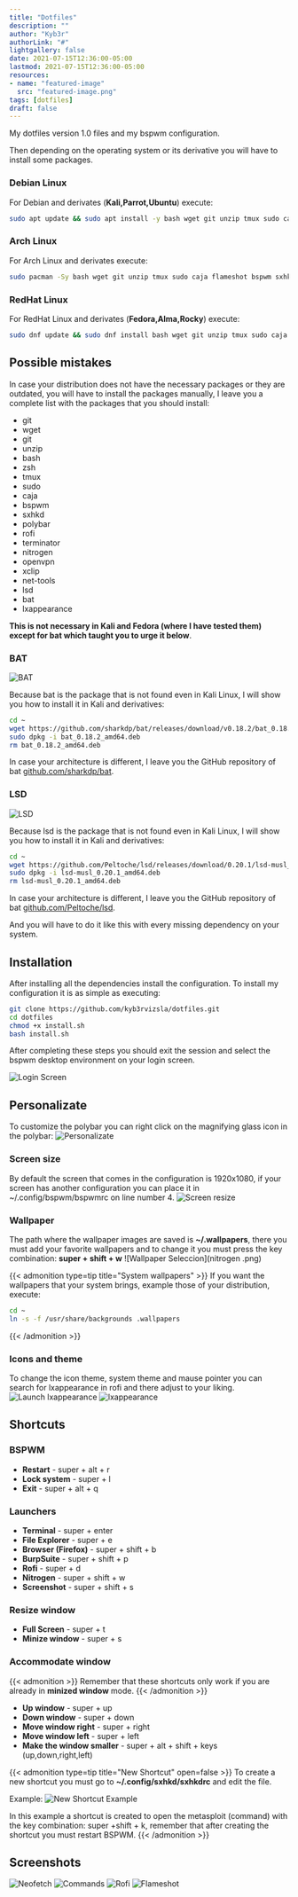 ```yaml
---
title: "Dotfiles"
description: ""
author: "Kyb3r"
authorLink: "#"
lightgallery: false
date: 2021-07-15T12:36:00-05:00
lastmod: 2021-07-15T12:36:00-05:00
resources:
- name: "featured-image"
  src: "featured-image.png"
tags: [dotfiles]
draft: false
---
```

My dotfiles version 1.0 files and my bspwm configuration.

Then depending on the operating system or its derivative you will have to install some packages.

### Debian Linux
For Debian and derivates (**Kali,Parrot,Ubuntu**) execute:
```bash
sudo apt update && sudo apt install -y bash wget git unzip tmux sudo caja flameshot bspwm sxhkd polybar rofi zsh terminator nitrogen openvpn xclip net-tools zsh lsd bat lxappearance zsh-autosuggestions zsh-syntax-highlighting
```

### Arch Linux
For Arch Linux and derivates execute:
```bash
sudo pacman -Sy bash wget git unzip tmux sudo caja flameshot bspwm sxhkd polybar rofi zsh terminator nitrogen openvpn xclip net-tools zsh lsd bat lxappearance
```

### RedHat Linux
For RedHat Linux and derivates (**Fedora,Alma,Rocky**) execute:
```bash
sudo dnf update && sudo dnf install bash wget git unzip tmux sudo caja flameshot bspwm sxhkd polybar rofi zsh terminator nitrogen openvpn xclip net-tools zsh lsd bat lxappearance
```

## Possible mistakes
In case your distribution does not have the necessary packages or they are outdated, you will have to install the packages manually, I leave you a complete list with the packages that you should install:

* git
* wget
* git
* unzip
* bash
* zsh
* tmux
* sudo
* caja
* bspwm
* sxhkd
* polybar
* rofi
* terminator
* nitrogen
* openvpn
* xclip 
* net-tools
* lsd
* bat
* lxappearance

**This is not necessary in Kali and Fedora (where I have tested them) except for bat which taught you to urge it below**.

### BAT
![BAT](bat.png)

Because bat is the package that is not found even in Kali Linux, I will show you how to install it in Kali and derivatives:
```bash
cd ~
wget https://github.com/sharkdp/bat/releases/download/v0.18.2/bat_0.18.2_amd64.deb
sudo dpkg -i bat_0.18.2_amd64.deb
rm bat_0.18.2_amd64.deb
```
In case your architecture is different, I leave you the GitHub repository of bat [github.com/sharkdp/bat](https://github.com/sharkdp/bat).

### LSD
![LSD](lsd.png)

Because lsd is the package that is not found even in Kali Linux, I will show you how to install it in Kali and derivatives:
```bash
cd ~
wget https://github.com/Peltoche/lsd/releases/download/0.20.1/lsd-musl_0.20.1_amd64.deb
sudo dpkg -i lsd-musl_0.20.1_amd64.deb
rm lsd-musl_0.20.1_amd64.deb
```
In case your architecture is different, I leave you the GitHub repository of bat [github.com/Peltoche/lsd](https://github.com/Peltoche/lsd).

And you will have to do it like this with every missing dependency on your system.

## Installation
After installing all the dependencies install the configuration. To install my configuration it is as simple as executing:

```bash
git clone https://github.com/kyb3rvizsla/dotfiles.git
cd dotfiles
chmod +x install.sh
bash install.sh
```
After completing these steps you should exit the session and select the bspwm desktop environment on your login screen.

![Login Screen](login_screen.png "Important: this may change depending on the login screen.")

## Personalizate
To customize the polybar you can right click on the magnifying glass icon in the polybar:
![Personalizate](personalizate.png)

### Screen size
By default the screen that comes in the configuration is 1920x1080, if your screen has another configuration you can place it in ~/.config/bspwm/bspwmrc on line number 4.
![Screen resize](resize_screen.png)
### Wallpaper
The path where the wallpaper images are saved is **~/.wallpapers**, there you must add your favorite wallpapers and to change it you must press the key combination: **super + shift + w**
![Wallpaper Seleccion](nitrogen
.png)

{{< admonition type=tip title="System wallpapers" >}}
If you want the wallpapers that your system brings, example those of your distribution, execute:
```bash
cd ~
ln -s -f /usr/share/backgrounds .wallpapers
```
{{< /admonition >}}

### Icons and theme
To change the icon theme, system theme and mause pointer you can search for lxappearance in rofi and there adjust to your liking.
![Launch lxappearance](launch_lxappearance.png)
![lxappearance](lxappearance.png)

## Shortcuts
### BSPWM
* **Restart** - super + alt + r
* **Lock system** - super + l
* **Exit** - super + alt + q

### Launchers
* **Terminal** - super + enter
* **File Explorer** - super + e
* **Browser (Firefox)** - super + shift + b
* **BurpSuite** - super + shift + p
* **Rofi** - super + d
* **Nitrogen** - super + shift + w
* **Screenshot** - super + shift + s

### Resize window
* **Full Screen** - super + t
* **Minize window** - super + s

### Accommodate window

{{< admonition >}}
Remember that these shortcuts only work if you are already in **minized window** mode.
{{< /admonition >}}

* **Up window** - super + up
* **Down window** - super + down
* **Move window right** - super + right
* **Move window left** - super + left
* **Make the window smaller** - super + alt + shift + keys (up,down,right,left)

{{< admonition type=tip title="New Shortcut" open=false >}}
To create a new shortcut you must go to **~/.config/sxhkd/sxhkdrc** and edit the file.

Example:
![New Shortcut Example](new_shortcut.png)

In this example a shortcut is created to open the metasploit (command) with the key combination: super +shift + k, remember that after creating the shortcut you must restart BSPWM.
{{< /admonition >}}

## Screenshots
![Neofetch](screenshot_neofetch.png)
![Commands](screenshot_commands.png)
![Rofi](screenshot_rofi.png)
![Flameshot](screenshot_flameshot.png)